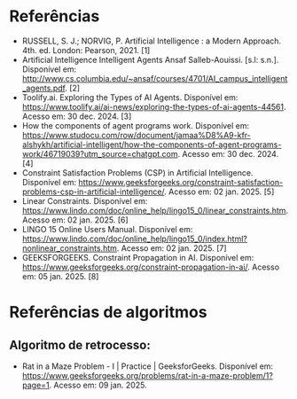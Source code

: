# Referências

- RUSSELL, S. J.; NORVIG, P. Artificial Intelligence : a Modern Approach. 4th. ed. London: Pearson, 2021. [1]
- Artificial Intelligence Intelligent Agents Ansaf Salleb-Aouissi. [s.l: s.n.]. Disponível em: <http://www.cs.columbia.edu/~ansaf/courses/4701/AI_campus_intelligent_agents.pdf>. [2]
- Toolify.ai. Exploring the Types of AI Agents. Disponível em: <https://www.toolify.ai/ai-news/exploring-the-types-of-ai-agents-44561>. Acesso em: 30 dec. 2024. [3]
- How the components of agent programs work. Disponível em: <https://www.studocu.com/row/document/jamaa%D8%A9-kfr-alshykh/artificial-intelligent/how-the-components-of-agent-programs-work/46719039?utm_source=chatgpt.com>. Acesso em: 30 dec. 2024. [4]
- Constraint Satisfaction Problems (CSP) in Artificial Intelligence. Disponível em: <https://www.geeksforgeeks.org/constraint-satisfaction-problems-csp-in-artificial-intelligence/>. Acesso em: 02 jan. 2025. [5]
- Linear Constraints. Disponível em: <https://www.lindo.com/doc/online_help/lingo15_0/linear_constraints.htm>. Acesso em: 02 jan. 2025. [6]
- LINGO 15 Online Users Manual. Disponível em: <https://www.lindo.com/doc/online_help/lingo15_0/index.html?nonlinear_constraints.htm>. Acesso em: 02 jan. 2025. [7]
- GEEKSFORGEEKS. Constraint Propagation in AI. Disponível em: <https://www.geeksforgeeks.org/constraint-propagation-in-ai/>. Acesso em: 05 jan. 2025. [8]

# Referências de algoritmos

## Algoritmo de retrocesso:

- Rat in a Maze Problem - I | Practice | GeeksforGeeks. Disponível em: <https://www.geeksforgeeks.org/problems/rat-in-a-maze-problem/1?page=1>. Acesso em: 09 jan. 2025.

